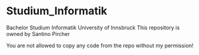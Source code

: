 # Studium_Informatik
Bachelor Studium Informatik University of Innsbruck
This repository is owned by Santino Pircher

You are not allowed to copy any code from the repo without my permission!
